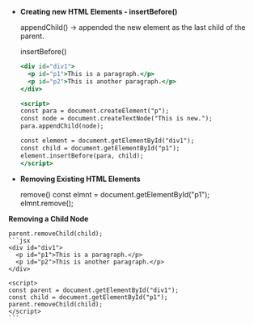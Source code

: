 - **Creating new HTML Elements - insertBefore()**
    
    appendChild() → appended the new element as the last child of the parent.
    
    insertBefore()
    
    ```jsx
    <div id="div1">
      <p id="p1">This is a paragraph.</p>
      <p id="p2">This is another paragraph.</p>
    </div>
    
    <script>
    const para = document.createElement("p");
    const node = document.createTextNode("This is new.");
    para.appendChild(node);
    
    const element = document.getElementById("div1");
    const child = document.getElementById("p1");
    element.insertBefore(para, child);
    </script>
    ```
    
- **Removing Existing HTML Elements**
    
    remove()
    const elmnt = document.getElementById("p1"); 
    elmnt.remove();

**Removing a Child Node**
    
    parent.removeChild(child);
    ```jsx
    <div id="div1">
      <p id="p1">This is a paragraph.</p>
      <p id="p2">This is another paragraph.</p>
    </div>
    
    <script>
    const parent = document.getElementById("div1");
    const child = document.getElementById("p1");
    parent.removeChild(child);
    </script>
    ```